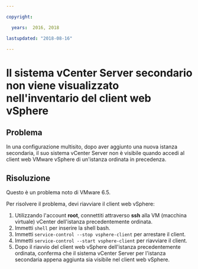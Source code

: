 ```yaml
---

copyright:

  years:  2016, 2018

lastupdated: "2018-08-16"

---
```


# Il sistema vCenter Server secondario non viene visualizzato nell'inventario del client web vSphere

## Problema

In una configurazione multisito, dopo aver aggiunto una nuova istanza secondaria, il suo sistema vCenter Server non è visibile quando accedi al client web VMware vSphere di un'istanza ordinata in precedenza.

## Risoluzione

Questo è un problema noto di VMware 6.5.

Per risolvere il problema, devi riavviare il client web vSphere:

1. Utilizzando l'account **root**, connettiti attraverso **ssh** alla VM (macchina virtuale) vCenter dell'istanza precedentemente ordinata.
2. Immetti ``shell`` per inserire la shell bash.
3. Immetti `service-control --stop vsphere-client` per arrestare il client.
4. Immetti `service-control --start vsphere-client` per riavviare il client.
5. Dopo il riavvio del client web vSphere dell'istanza precedentemente ordinata, conferma che il sistema vCenter Server per l'istanza secondaria appena aggiunta sia visibile nel client web vSphere.
